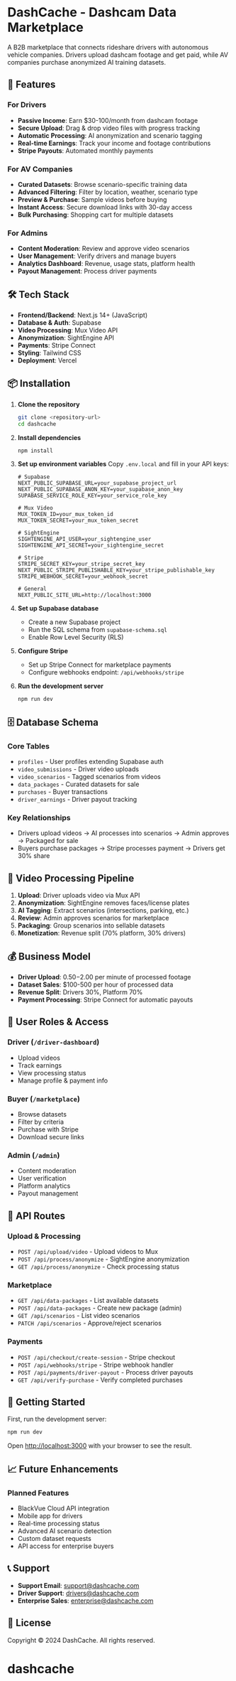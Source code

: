 # DashCache - Dashcam Data Marketplace

A B2B marketplace that connects rideshare drivers with autonomous vehicle companies. Drivers upload dashcam footage and get paid, while AV companies purchase anonymized AI training datasets.

## 🚀 Features

### For Drivers
- **Passive Income**: Earn $30-100/month from dashcam footage
- **Secure Upload**: Drag & drop video files with progress tracking
- **Automatic Processing**: AI anonymization and scenario tagging
- **Real-time Earnings**: Track your income and footage contributions
- **Stripe Payouts**: Automated monthly payments

### For AV Companies
- **Curated Datasets**: Browse scenario-specific training data
- **Advanced Filtering**: Filter by location, weather, scenario type
- **Preview & Purchase**: Sample videos before buying
- **Instant Access**: Secure download links with 30-day access
- **Bulk Purchasing**: Shopping cart for multiple datasets

### For Admins
- **Content Moderation**: Review and approve video scenarios
- **User Management**: Verify drivers and manage buyers
- **Analytics Dashboard**: Revenue, usage stats, platform health
- **Payout Management**: Process driver payments

## 🛠 Tech Stack

- **Frontend/Backend**: Next.js 14+ (JavaScript)
- **Database & Auth**: Supabase
- **Video Processing**: Mux Video API
- **Anonymization**: SightEngine API
- **Payments**: Stripe Connect
- **Styling**: Tailwind CSS
- **Deployment**: Vercel

## 📦 Installation

1. **Clone the repository**
   ```bash
   git clone <repository-url>
   cd dashcache
   ```

2. **Install dependencies**
   ```bash
   npm install
   ```

3. **Set up environment variables**
   Copy `.env.local` and fill in your API keys:
   ```env
   # Supabase
   NEXT_PUBLIC_SUPABASE_URL=your_supabase_project_url
   NEXT_PUBLIC_SUPABASE_ANON_KEY=your_supabase_anon_key
   SUPABASE_SERVICE_ROLE_KEY=your_service_role_key

   # Mux Video
   MUX_TOKEN_ID=your_mux_token_id
   MUX_TOKEN_SECRET=your_mux_token_secret

   # SightEngine
   SIGHTENGINE_API_USER=your_sightengine_user
   SIGHTENGINE_API_SECRET=your_sightengine_secret

   # Stripe
   STRIPE_SECRET_KEY=your_stripe_secret_key
   NEXT_PUBLIC_STRIPE_PUBLISHABLE_KEY=your_stripe_publishable_key
   STRIPE_WEBHOOK_SECRET=your_webhook_secret

   # General
   NEXT_PUBLIC_SITE_URL=http://localhost:3000
   ```

4. **Set up Supabase database**
   - Create a new Supabase project
   - Run the SQL schema from `supabase-schema.sql`
   - Enable Row Level Security (RLS)

5. **Configure Stripe**
   - Set up Stripe Connect for marketplace payments
   - Configure webhooks endpoint: `/api/webhooks/stripe`

6. **Run the development server**
   ```bash
   npm run dev
   ```

## 🗄 Database Schema

### Core Tables
- `profiles` - User profiles extending Supabase auth
- `video_submissions` - Driver video uploads
- `video_scenarios` - Tagged scenarios from videos
- `data_packages` - Curated datasets for sale
- `purchases` - Buyer transactions
- `driver_earnings` - Driver payout tracking

### Key Relationships
- Drivers upload videos → AI processes into scenarios → Admin approves → Packaged for sale
- Buyers purchase packages → Stripe processes payment → Drivers get 30% share

## 🔄 Video Processing Pipeline

1. **Upload**: Driver uploads video via Mux API
2. **Anonymization**: SightEngine removes faces/license plates
3. **AI Tagging**: Extract scenarios (intersections, parking, etc.)
4. **Review**: Admin approves scenarios for marketplace
5. **Packaging**: Group scenarios into sellable datasets
6. **Monetization**: Revenue split (70% platform, 30% drivers)

## 💰 Business Model

- **Driver Upload**: $0.50-$2.00 per minute of processed footage
- **Dataset Sales**: $100-500 per hour of processed data
- **Revenue Split**: Drivers 30%, Platform 70%
- **Payment Processing**: Stripe Connect for automatic payouts

## 🚦 User Roles & Access

### Driver (`/driver-dashboard`)
- Upload videos
- Track earnings
- View processing status
- Manage profile & payment info

### Buyer (`/marketplace`)
- Browse datasets
- Filter by criteria
- Purchase with Stripe
- Download secure links

### Admin (`/admin`)
- Content moderation
- User verification
- Platform analytics
- Payout management

## 🔌 API Routes

### Upload & Processing
- `POST /api/upload/video` - Upload videos to Mux
- `POST /api/process/anonymize` - SightEngine anonymization
- `GET /api/process/anonymize` - Check processing status

### Marketplace
- `GET /api/data-packages` - List available datasets
- `POST /api/data-packages` - Create new package (admin)
- `GET /api/scenarios` - List video scenarios
- `PATCH /api/scenarios` - Approve/reject scenarios

### Payments
- `POST /api/checkout/create-session` - Stripe checkout
- `POST /api/webhooks/stripe` - Stripe webhook handler
- `POST /api/payments/driver-payout` - Process driver payouts
- `GET /api/verify-purchase` - Verify completed purchases

## 🚀 Getting Started

First, run the development server:

```bash
npm run dev
```

Open [http://localhost:3000](http://localhost:3000) with your browser to see the result.

## 📈 Future Enhancements

### Planned Features
- BlackVue Cloud API integration
- Mobile app for drivers
- Real-time processing status
- Advanced AI scenario detection
- Custom dataset requests
- API access for enterprise buyers

## 📞 Support

- **Support Email**: support@dashcache.com
- **Driver Support**: drivers@dashcache.com
- **Enterprise Sales**: enterprise@dashcache.com

## 📄 License

Copyright © 2024 DashCache. All rights reserved.
# dashcache
